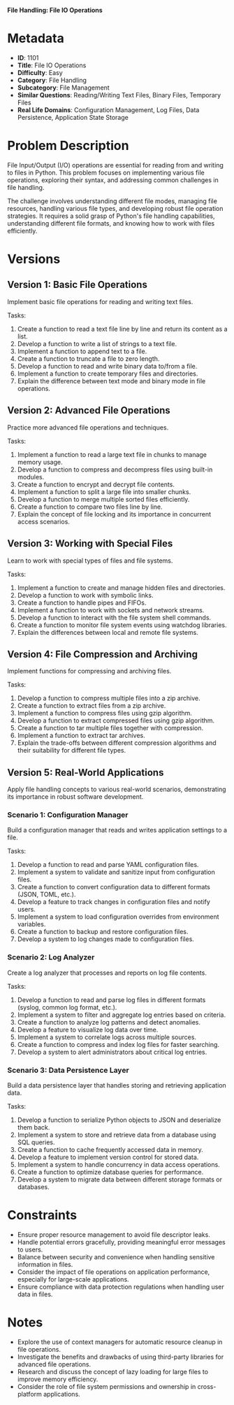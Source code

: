 **File Handling: File IO Operations**

# Metadata

- **ID**: 1101
- **Title**: File IO Operations
- **Difficulty**: Easy
- **Category**: File Handling
- **Subcategory**: File Management
- **Similar Questions**: Reading/Writing Text Files, Binary Files, Temporary Files
- **Real Life Domains**: Configuration Management, Log Files, Data Persistence, Application State Storage

# Problem Description

File Input/Output (I/O) operations are essential for reading from and writing to files in Python. This problem focuses on implementing various file operations, exploring their syntax, and addressing common challenges in file handling.

The challenge involves understanding different file modes, managing file resources, handling various file types, and developing robust file operation strategies. It requires a solid grasp of Python's file handling capabilities, understanding different file formats, and knowing how to work with files efficiently.

# Versions

## Version 1: Basic File Operations

Implement basic file operations for reading and writing text files.

Tasks:

1. Create a function to read a text file line by line and return its content as a list.
2. Develop a function to write a list of strings to a text file.
3. Implement a function to append text to a file.
4. Create a function to truncate a file to zero length.
5. Develop a function to read and write binary data to/from a file.
6. Implement a function to create temporary files and directories.
7. Explain the difference between text mode and binary mode in file operations.

## Version 2: Advanced File Operations

Practice more advanced file operations and techniques.

Tasks:

1. Implement a function to read a large text file in chunks to manage memory usage.
2. Develop a function to compress and decompress files using built-in modules.
3. Create a function to encrypt and decrypt file contents.
4. Implement a function to split a large file into smaller chunks.
5. Develop a function to merge multiple sorted files efficiently.
6. Create a function to compare two files line by line.
7. Explain the concept of file locking and its importance in concurrent access scenarios.

## Version 3: Working with Special Files

Learn to work with special types of files and file systems.

Tasks:

1. Implement a function to create and manage hidden files and directories.
2. Develop a function to work with symbolic links.
3. Create a function to handle pipes and FIFOs.
4. Implement a function to work with sockets and network streams.
5. Develop a function to interact with the file system shell commands.
6. Create a function to monitor file system events using watchdog libraries.
7. Explain the differences between local and remote file systems.

## Version 4: File Compression and Archiving

Implement functions for compressing and archiving files.

Tasks:

1. Develop a function to compress multiple files into a zip archive.
2. Create a function to extract files from a zip archive.
3. Implement a function to compress files using gzip algorithm.
4. Develop a function to extract compressed files using gzip algorithm.
5. Create a function to tar multiple files together with compression.
6. Implement a function to extract tar archives.
7. Explain the trade-offs between different compression algorithms and their suitability for different file types.

## Version 5: Real-World Applications

Apply file handling concepts to various real-world scenarios, demonstrating its importance in robust software development.

### Scenario 1: Configuration Manager

Build a configuration manager that reads and writes application settings to a file.

Tasks:

1. Develop a function to read and parse YAML configuration files.
2. Implement a system to validate and sanitize input from configuration files.
3. Create a function to convert configuration data to different formats (JSON, TOML, etc.).
4. Develop a feature to track changes in configuration files and notify users.
5. Implement a system to load configuration overrides from environment variables.
6. Create a function to backup and restore configuration files.
7. Develop a system to log changes made to configuration files.

### Scenario 2: Log Analyzer

Create a log analyzer that processes and reports on log file contents.

Tasks:

1. Develop a function to read and parse log files in different formats (syslog, common log format, etc.).
2. Implement a system to filter and aggregate log entries based on criteria.
3. Create a function to analyze log patterns and detect anomalies.
4. Develop a feature to visualize log data over time.
5. Implement a system to correlate logs across multiple sources.
6. Create a function to compress and index log files for faster searching.
7. Develop a system to alert administrators about critical log entries.

### Scenario 3: Data Persistence Layer

Build a data persistence layer that handles storing and retrieving application data.

Tasks:

1. Develop a function to serialize Python objects to JSON and deserialize them back.
2. Implement a system to store and retrieve data from a database using SQL queries.
3. Create a function to cache frequently accessed data in memory.
4. Develop a feature to implement version control for stored data.
5. Implement a system to handle concurrency in data access operations.
6. Create a function to optimize database queries for performance.
7. Develop a system to migrate data between different storage formats or databases.

# Constraints

- Ensure proper resource management to avoid file descriptor leaks.
- Handle potential errors gracefully, providing meaningful error messages to users.
- Balance between security and convenience when handling sensitive information in files.
- Consider the impact of file operations on application performance, especially for large-scale applications.
- Ensure compliance with data protection regulations when handling user data in files.

# Notes

- Explore the use of context managers for automatic resource cleanup in file operations.
- Investigate the benefits and drawbacks of using third-party libraries for advanced file operations.
- Research and discuss the concept of lazy loading for large files to improve memory efficiency.
- Consider the role of file system permissions and ownership in cross-platform applications.
